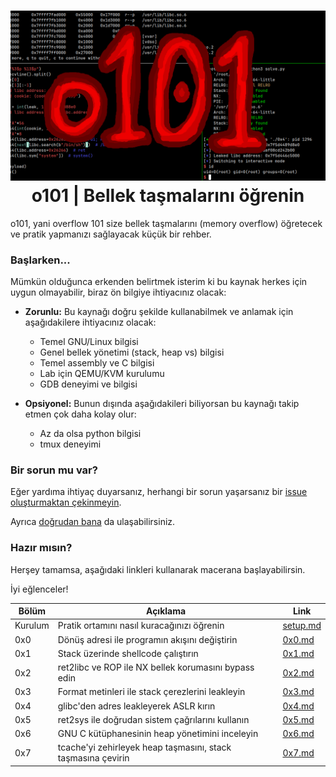 <h1 align="center">
  <img width="640px" src="assets/banner.png">
  </br>
  o101 | Bellek taşmalarını öğrenin
</h1>

o101, yani overflow 101 size bellek taşmalarını (memory overflow) öğretecek
ve pratik yapmanızı sağlayacak küçük bir rehber.

### Başlarken...
Mümkün olduğunca erkenden belirtmek isterim ki bu kaynak herkes için uygun
olmayabilir, biraz ön bilgiye ihtiyacınız olacak:

- **Zorunlu:** Bu kaynağı doğru şekilde kullanabilmek ve anlamak için aşağıdakilere ihtiyacınız olacak:
    * Temel GNU/Linux bilgisi
    * Genel bellek yönetimi (stack, heap vs) bilgisi
    * Temel assembly ve C bilgisi
    * Lab için QEMU/KVM kurulumu
    * GDB deneyimi ve bilgisi

- **Opsiyonel:** Bunun dışında aşağıdakileri biliyorsan bu kaynağı takip etmen çok daha kolay olur:
    * Az da olsa python bilgisi
    * tmux deneyimi

### Bir sorun mu var?
Eğer yardıma ihtiyaç duyarsanız, herhangi bir sorun yaşarsanız
bir [issue oluşturmaktan çekinmeyin](https://github.com/ngn13/o101/issues/new).

Ayrıca [doğrudan bana](mailto:ngn@ngn.tf) da ulaşabilirsiniz.

### Hazır mısın?
Herşey tamamsa, aşağıdaki linkleri kullanarak macerana başlayabilirsin.

İyi eğlenceler!

| Bölüm           | Açıklama                                                     | Link                        |
| --------------- | ------------------------------------------------------------ | --------------------------- |
| Kurulum         | Pratik ortamını nasıl kuracağınızı öğrenin                   | [setup.md](docs/setup.md)   |
| 0x0             | Dönüş adresi ile programın akışını değiştirin                | [0x0.md](docs/0x0.md)       |
| 0x1             | Stack üzerinde shellcode çalıştırın                          | [0x1.md](docs/0x1.md)       |
| 0x2             | ret2libc ve ROP ile NX bellek korumasını bypass edin         | [0x2.md](docs/0x2.md)       |
| 0x3             | Format metinleri ile stack çerezlerini leakleyin             | [0x3.md](docs/0x3.md)       |
| 0x4             | glibc'den adres leakleyerek ASLR kırın                       | [0x4.md](docs/0x4.md)       |
| 0x5             | ret2sys ile doğrudan sistem çağrılarını kullanın             | [0x5.md](docs/0x5.md)       |
| 0x6             | GNU C kütüphanesinin heap yönetimini inceleyin               | [0x6.md](docs/0x6.md)       |
| 0x7             | tcache'yi zehirleyek heap taşmasını, stack taşmasına çevirin | [0x7.md](docs/0x7.md)       |
